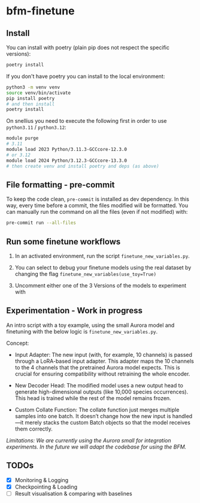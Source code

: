 # bfm-finetune

## Install

You can install with poetry (plain pip does not respect the specific versions):

```bash
poetry install
```

If you don't have poetry you can install to the local environment:

```bash
python3 -m venv venv
source venv/bin/activate
pip install poetry
# and then install
poetry install
```

On snellius you need to execute the following first in order to use `python3.11` / `python3.12`:

```bash
module purge
# 3.11
module load 2023 Python/3.11.3-GCCcore-12.3.0
# or 3.12
module load 2024 Python/3.12.3-GCCcore-13.3.0
# then create venv and install poetry and deps (as above)
```

## File formatting - pre-commit

To keep the code clean, `pre-commit` is installed as dev dependency. In this way, every time before a commit, the files modified will be formatted.
You can manually run the command on all the files (even if not modified) with:

```bash
pre-commit run --all-files
```

## Run some finetune workflows

1) In an activated environment, run the script `finetune_new_variables.py`. 

2) You can select to debug your finetune models using the real dataset by changing the flag `finetune_new_variables(use_toy=True)` 

3) Uncomment either one of the 3 Versions of the models to experiment with


## Experimentation - Work in progress

An intro script with a toy example, using the small Aurora model and finetuning with the below logic is `finetune_new_variables.py`.

Concept:
- Input Adapter:
The new input (with, for example, 10 channels) is passed through a LoRA-based input adapter. This adapter maps the 10 channels to the 4 channels that the pretrained Aurora model expects. This is crucial for ensuring compatibility without retraining the whole encoder.

- New Decoder Head:
The modified model uses a new output head to generate high-dimensional outputs (like 10,000 species occurrences). This head is trained while the rest of the model remains frozen.

- Custom Collate Function:
The collate function just merges multiple samples into one batch. It doesn’t change how the new input is handled—it merely stacks the custom Batch objects so that the model receives them correctly.

*Limitations: We are currently using the Aurora small for integration experiments. In the future we will adapt the codebase for using the BFM.*

## TODOs

* [x] Monitoring & Logging
* [x] Checkpointing & Loading
* [ ] Result visualisation & comparing with baselines